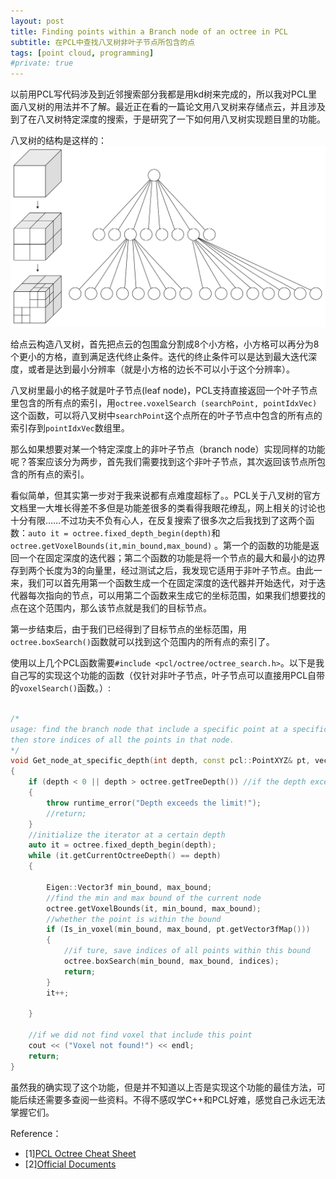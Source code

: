 ```yaml
---
layout: post
title: Finding points within a Branch node of an octree in PCL
subtitle: 在PCL中查找八叉树非叶子节点所包含的点
tags: [point cloud, programming]
#private: true
---
```


以前用PCL写代码涉及到近邻搜索部分我都是用kd树来完成的，所以我对PCL里面八叉树的用法并不了解。最近正在看的一篇论文用八叉树来存储点云，并且涉及到了在八叉树特定深度的搜索，于是研究了一下如何用八叉树实现题目里的功能。

八叉树的结构是这样的：
<br>
![](../assets/octree.png)
<br>

给点云构造八叉树，首先把点云的包围盒分割成8个小方格，小方格可以再分为8个更小的方格，直到满足迭代终止条件。迭代的终止条件可以是达到最大迭代深度，或者是达到最小分辨率（就是小方格的边长不可以小于这个分辨率）。

八叉树里最小的格子就是叶子节点(leaf node)，PCL支持直接返回一个叶子节点里包含的所有点的索引，用`octree.voxelSearch (searchPoint, pointIdxVec)`这个函数，可以将八叉树中`searchPoint`这个点所在的叶子节点中包含的所有点的索引存到`pointIdxVec`数组里。

那么如果想要对某一个特定深度上的非叶子节点（branch node）实现同样的功能呢？答案应该分为两步，首先我们需要找到这个非叶子节点，其次返回该节点所包含的所有点的索引。

看似简单，但其实第一步对于我来说都有点难度超标了。。PCL关于八叉树的官方文档里一大堆长得差不多但是功能差很多的类看得我眼花缭乱，网上相关的讨论也十分有限……不过功夫不负有心人，在反复搜索了很多次之后我找到了这两个函数：`auto it = octree.fixed_depth_begin(depth)`和`octree.getVoxelBounds(it,min_bound,max_bound)` 。第一个的函数的功能是返回一个在固定深度的迭代器；第二个函数的功能是将一个节点的最大和最小的边界存到两个长度为3的向量里，经过测试之后，我发现它适用于非叶子节点。由此一来，我们可以首先用第一个函数生成一个在固定深度的迭代器并开始迭代，对于迭代器每次指向的节点，可以用第二个函数来生成它的坐标范围，如果我们想要找的点在这个范围内，那么该节点就是我们的目标节点。

第一步结束后，由于我们已经得到了目标节点的坐标范围，用`octree.boxSearch()`函数就可以找到这个范围内的所有点的索引了。

使用以上几个PCL函数需要`#include <pcl/octree/octree_search.h>`。以下是我自己写的实现这个功能的函数（仅针对非叶子节点，叶子节点可以直接用PCL自带的`voxelSearch()`函数。）:

```cpp

/*
usage: find the branch node that include a specific point at a specific depth, 
then store indices of all the points in that node.
*/
void Get_node_at_specific_depth(int depth, const pcl::PointXYZ& pt, vector<int>& indices)
{
	if (depth < 0 || depth > octree.getTreeDepth()) //if the depth exceed the limit
	{
		throw runtime_error("Depth exceeds the limit!");
		//return;
	}
	//initialize the iterator at a certain depth
	auto it = octree.fixed_depth_begin(depth);
	while (it.getCurrentOctreeDepth() == depth)
	{

		Eigen::Vector3f min_bound, max_bound;
		//find the min and max bound of the current node
		octree.getVoxelBounds(it, min_bound, max_bound);
		//whether the point is within the bound
		if (Is_in_voxel(min_bound, max_bound, pt.getVector3fMap()))
		{
			//if ture, save indices of all points within this bound
			octree.boxSearch(min_bound, max_bound, indices);
			return;
		}
		it++;

	}

	//if we did not find voxel that include this point
	cout << ("Voxel not found!") << endl;
	return;
}

```
虽然我的确实现了这个功能，但是并不知道以上否是实现这个功能的最佳方法，可能后续还需要多查阅一些资料。不得不感叹学C++和PCL好难，感觉自己永远无法掌握它们。

Reference：
- [1][PCL Octree Cheat Sheet](https://www.ridgesolutions.ie/index.php/2019/02/14/pcl-octree-cheat-sheet/)
- [2][Official Documents](https://pointclouds.org/documentation/group__octree.html)
